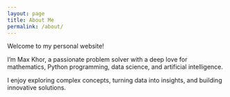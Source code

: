 ```yaml
---
layout: page
title: About Me
permalink: /about/
---
```


Welcome to my personal website!

I’m Max Khor, a passionate problem solver with a deep love for mathematics, Python programming, data science, and artificial intelligence. 

I enjoy exploring complex concepts, turning data into insights, and building innovative solutions.
